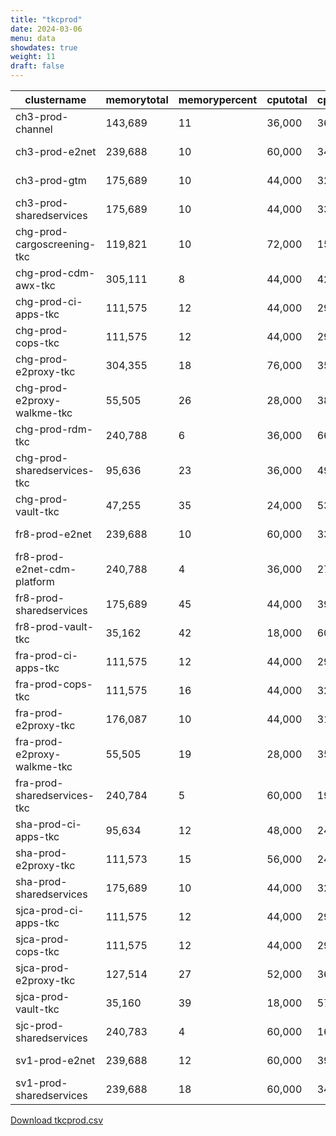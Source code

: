 ```yaml
---
title: "tkcprod"
date: 2024-03-06
menu: data
showdates: true
weight: 11
draft: false
---
```

<!--more-->
| clustername                 | memorytotal | memorypercent | cputotal | cpupercent | nodecount | health  | message            |
| --------------------------- | ----------- | ------------- | -------- | ---------- | --------- | ------- | ------------------ |
| ch3-prod-channel            |     143,689 |            11 |   36,000 |         36 |         6 | HEALTHY | Cluster is healthy |
| ch3-prod-e2net              |     239,688 |            10 |   60,000 |         34 |         9 | HEALTHY | Cluster is healthy |
| ch3-prod-gtm                |     175,689 |            10 |   44,000 |         32 |         7 | HEALTHY | Cluster is healthy |
| ch3-prod-sharedservices     |     175,689 |            10 |   44,000 |         33 |         7 | HEALTHY | Cluster is healthy |
| chg-prod-cargoscreening-tkc |     119,821 |            10 |   72,000 |         15 |         6 | HEALTHY | Cluster is healthy |
| chg-prod-cdm-awx-tkc        |     305,111 |             8 |   44,000 |         42 |         7 | HEALTHY | Cluster is healthy |
| chg-prod-ci-apps-tkc        |     111,575 |            12 |   44,000 |         29 |         7 | HEALTHY | Cluster is healthy |
| chg-prod-cops-tkc           |     111,575 |            12 |   44,000 |         29 |         7 | HEALTHY | Cluster is healthy |
| chg-prod-e2proxy-tkc        |     304,355 |            18 |   76,000 |         35 |        11 | HEALTHY | Cluster is healthy |
| chg-prod-e2proxy-walkme-tkc |      55,505 |            26 |   28,000 |         38 |         5 | HEALTHY | Cluster is healthy |
| chg-prod-rdm-tkc            |     240,788 |             6 |   36,000 |         66 |         6 | HEALTHY | Cluster is healthy |
| chg-prod-sharedservices-tkc |      95,636 |            23 |   36,000 |         49 |         6 | HEALTHY | Cluster is healthy |
| chg-prod-vault-tkc          |      47,255 |            35 |   24,000 |         53 |         6 | HEALTHY | Cluster is healthy |
| fr8-prod-e2net              |     239,688 |            10 |   60,000 |         33 |         9 | HEALTHY | Cluster is healthy |
| fr8-prod-e2net-cdm-platform |     240,788 |             4 |   36,000 |         27 |         6 | HEALTHY | Cluster is healthy |
| fr8-prod-sharedservices     |     175,689 |            45 |   44,000 |         39 |         7 | HEALTHY | Cluster is healthy |
| fr8-prod-vault-tkc          |      35,162 |            42 |   18,000 |         60 |         6 | HEALTHY | Cluster is healthy |
| fra-prod-ci-apps-tkc        |     111,575 |            12 |   44,000 |         29 |         7 | HEALTHY | Cluster is healthy |
| fra-prod-cops-tkc           |     111,575 |            16 |   44,000 |         32 |         7 | HEALTHY | Cluster is healthy |
| fra-prod-e2proxy-tkc        |     176,087 |            10 |   44,000 |         31 |         7 | HEALTHY | Cluster is healthy |
| fra-prod-e2proxy-walkme-tkc |      55,505 |            19 |   28,000 |         35 |         5 | HEALTHY | Cluster is healthy |
| fra-prod-sharedservices-tkc |     240,784 |             5 |   60,000 |         19 |         6 | HEALTHY | Cluster is healthy |
| sha-prod-ci-apps-tkc        |      95,634 |            12 |   48,000 |         24 |         6 | HEALTHY | Cluster is healthy |
| sha-prod-e2proxy-tkc        |     111,573 |            15 |   56,000 |         24 |         7 | HEALTHY | Cluster is healthy |
| sha-prod-sharedservices     |     175,689 |            10 |   44,000 |         32 |         7 | HEALTHY | Cluster is healthy |
| sjca-prod-ci-apps-tkc       |     111,575 |            12 |   44,000 |         29 |         7 | HEALTHY | Cluster is healthy |
| sjca-prod-cops-tkc          |     111,575 |            12 |   44,000 |         29 |         7 | HEALTHY | Cluster is healthy |
| sjca-prod-e2proxy-tkc       |     127,514 |            27 |   52,000 |         36 |         8 | HEALTHY | Cluster is healthy |
| sjca-prod-vault-tkc         |      35,160 |            39 |   18,000 |         57 |         6 | HEALTHY | Cluster is healthy |
| sjc-prod-sharedservices     |     240,783 |             4 |   60,000 |         16 |         6 | HEALTHY | Cluster is healthy |
| sv1-prod-e2net              |     239,688 |            12 |   60,000 |         39 |         9 | HEALTHY | Cluster is healthy |
| sv1-prod-sharedservices     |     239,688 |            18 |   60,000 |         34 |         9 | HEALTHY | Cluster is healthy |
[Download tkcprod.csv](/csv/tkcprod.csv)
